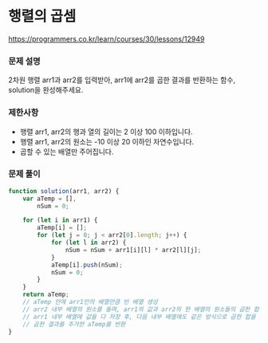 # 행렬의 곱셈

https://programmers.co.kr/learn/courses/30/lessons/12949

### 문제 설명

2차원 행렬 arr1과 arr2를 입력받아, arr1에 arr2를 곱한 결과를 반환하는 함수, solution을 완성해주세요.

### 제한사항

- 행렬 arr1, arr2의 행과 열의 길이는 2 이상 100 이하입니다.
- 행렬 arr1, arr2의 원소는 -10 이상 20 이하인 자연수입니다.
- 곱할 수 있는 배열만 주어집니다.

### 문제 풀이

```jsx
function solution(arr1, arr2) {
	var aTemp = [],
		nSum = 0;

	for (let i in arr1) {
		aTemp[i] = [];
		for (let j = 0; j < arr2[0].length; j++) {
			for (let l in arr2) {
				nSum = nSum + arr1[i][l] * arr2[l][j];
			}
			aTemp[i].push(nSum);
			nSum = 0;
		}
	}
	return aTemp;
	// aTemp 안에 arr1안의 배열만큼 빈 배열 생성
	// arr2 내부 배열의 원소를 돌며, arr1의 값과 arr2의 한 배열의 원소들의 곱한 합을 새로운 aTemp에 추가
	// arr1 내부 배열에 값을 다 저장 후, 다음 내부 배열에도 같은 방식으로 곱한 합을 추가
	// 곱한 결과를 추가한 aTemp를 반환
}
```
